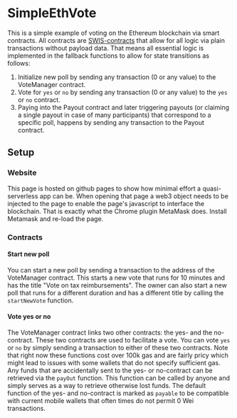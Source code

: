 # SimpleEthVote
This is a simple example of voting on the Ethereum blockchain via smart contracts. All contracts are [SWIS-contracts](https://medium.com/@validitylabs/swis-contracts-a-simpler-demonstrator-for-blackchains-and-smart-contracts-a11f2903687) that allow for all logic via plain transactions without payload data. That means all essential logic is implemented in the fallback functions to allow for state transitions as follows:
1. Initialize new poll by sending any transaction (0 or any value) to the VoteManager contract.
2. Vote for `yes` or `no` by sending any transaction (0 or any value) to the `yes` or `no` contract.
3. Paying into the Payout contract and later triggering payouts (or claiming a single payout in case of many participants) that correspond to a specific poll, happens by sending any transaction to the Payout contract.

## Setup
### Website
This page is hosted on github pages to show how minimal effort a quasi-serverless app can be. When opening that page a web3 object needs to be injected to the page to enable the page's javascript to interface the blockchain. That is exactly what the Chrome plugin MetaMask does. Install Metamask and re-load the page.

### Contracts
#### Start new poll
You can start a new poll by sending a transaction to the address of the VoteManager contract. This starts a new vote that runs for 10 minutes and has the title "Vote on tax reimbursements". The owner can also start a new poll that runs for a different duration and has a different title by calling the `startNewVote` function.

#### Vote yes or no
The VoteManager contract links two other contracts: the yes- and the no-contract. These two contracts are used to facilitate a vote. You can vote `yes` or `no` by simply sending a transaction to either of these two contracts. Note that right now these functions cost over 100k gas and are fairly pricy which might lead to issues with some wallets that do not specify sufficient gas. Any funds that are accidentally sent to the yes- or no-contract can be retrieved via the `payOut` function. This function can be called by anyone and simply serves as a way to retrieve otherwise lost funds. The default function of the yes- and no-contract is marked as `payable` to be compatible with current mobile wallets that often times do not permit 0 Wei transactions.